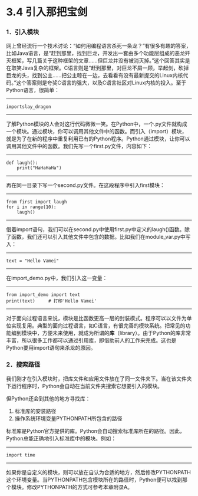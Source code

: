 # 3.4 引入那把宝剑

### 1．引入模块

网上曾经流行一个技术讨论：“如何用编程语言杀死一条龙？”有很多有趣的答案，比如Java语言，是“赶到那里，找到巨龙，开发出一套由多个功能层组成的恶龙歼灭框架，写几篇关于这种框架的文章……但巨龙并没有被消灭掉。”这个回答其实是在取笑Java复杂的框架。C语言则是“赶到那里，对巨龙不屑一顾，举起剑，砍掉巨龙的头，找到公主……把公主晾在一边，去看看有没有最新提交的Linux内核代码。”这个答案则是夸奖C语言的强大，以及C语言社区对Linux内核的投入。至于Python语言，很简单：

------------------------------------------------------------------------

    importslay_dragon

------------------------------------------------------------------------

了解Python模块的人会对这行代码微微一笑。在Python中，一个.py文件就构成一个模块。通过模块，你可以调用其他文件中的函数。而引入（import）模块，就是为了在新的程序中重复利用已有的Python程序。Python通过模块，让你可以调用其他文件中的函数。我们先写一个first.py文件，内容如下：

------------------------------------------------------------------------

    def laugh():
        print("HaHaHaHa")

------------------------------------------------------------------------

再在同一目录下写一个second.py文件。在这段程序中引入first模块：

------------------------------------------------------------------------

    from first import laugh
    for i in range(10):
        laugh()

------------------------------------------------------------------------

借着import语句，我们可以在second.py中使用first.py中定义的laugh()函数。除了函数，我们还可以引入其他文件中包含的数据。比如我们在module\_var.py中写入：

------------------------------------------------------------------------

    text = "Hello Vamei"

------------------------------------------------------------------------

在import\_demo.py中，我们引入这一变量：

------------------------------------------------------------------------

    from import_demo import text
    print(text)     # 打印'Hello Vamei'

------------------------------------------------------------------------

对于面向过程语言来说，模块是比函数更高一层的封装模式。程序可以以文件为单位实现复用。典型的面向过程语言，如C语言，有很完善的模块系统。把常见的功能编到模块中，方便未来使用，就成为所谓的**库**（library）。由于Python的库非常丰富，所以很多工作都可以通过引用库，即借助前人的工作来完成。这也是Python要用import语句来杀龙的原因。

### 2．搜索路径

我们刚才在引入模块时，把库文件和应用文件放在了同一文件夹下。当在该文件夹下运行程序时，Python会自动在当前文件夹搜索它想要引入的模块。

但Python还会到其他的地方寻找库：

  1. 标准库的安装路径
  2. 操作系统环境变量PYTHONPATH所包含的路径

标准库是Python官方提供的库。Python会自动搜索标准库所在的路径。因此，Python总能正确地引入标准库中的模块。例如：

------------------------------------------------------------------------

    import time

------------------------------------------------------------------------

如果你是自定义的模块，则可以放在自认为合适的地方，然后修改PYTHONPATH这个环境变量。当PYTHONPATH包含模块所在的路径时，Python便可以找到那个模块。修改PYTHONPATH的方式可参考本章附录A。